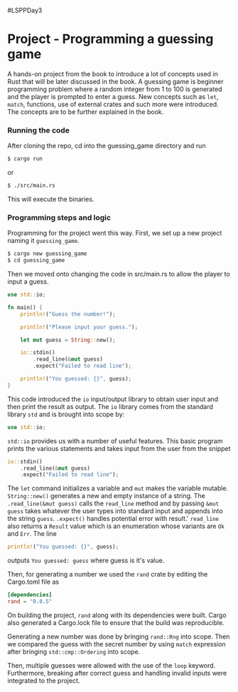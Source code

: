#LSPPDay3

# Project - Programming a guessing game

A hands-on project from the book to introduce a lot of concepts used in Rust that will be later discussed in the book. A guessing game is beginner programming problem where a random integer from 1 to 100 is generated and the player is prompted to enter a guess.
New concepts such as `let`, `match`, functions, use of external crates and such more were introduced. The concepts are to be further explained in the book.

### Running the code
After cloning the repo, cd into the guessing_game directory and run 
```bash
$ cargo run
```
or 
```bash
$ ./src/main.rs
```
This will execute the binaries.

### Programming steps and logic 
Programming for the project went this way.
First, we set up a new project naming it `guessing_game`.
```bash
$ cargo new guessing_game
$ cd guessing_game
```
Then we moved onto changing the code in src/main.rs to allow the player to input a guess.
```rust
use std::io;

fn main() {
    println!("Guess the number!");

    println!("Please input your guess.");

    let mut guess = String::new();

    io::stdin()
        .read_line(&mut guess)
        .expect("Failed to read line");

    println!("You guessed: {}", guess);
}
```

This code introduced the `io` input/output library to obtain user input and then print the result as output. The `io` library comes from the standard library `std` and is brought into scope by:
```rust
use std::io;
```
`std::io` provides us with a number of useful features.
This basic program prints the various statements and takes input from the user from the snippet 
```rust
io::stdin()
	.read_line(&mut guess)
	.expect("Failed to read line");
```
The `let` command initializes a variable and `mut` makes the variable mutable.
`String::new()` generates a new and empty instance of a string.
The `.read_line(&mut guess)` calls the `read_line` method and by passing `&mut guess` takes whatever the user types into standard input and appends into the string `guess`. 
`.expect()` handles potential error with result.'
`read_line` also returns a `Result` value which is an enumeration whose variants are `Ok` and `Err`.
The line 
```rust
println!("You guessed: {}", guess);
```
outputs `You guessed: guess` where guess is it's value.

Then, for generating a number we used the `rand` crate by editing the Cargo.toml file as
```toml
[dependencies]
rand = "0.8.5"
```
On building the project, `rand` along with its dependencies were built.
Cargo also generated a Cargo.lock file to ensure that the build was reproducible.

Generating a new number was done by bringing `rand::Rng` into scope.
Then we compared the guess with the secret number by using `match` expression after bringing `std::cmp::Ordering` into scope.

Then, multiple guesses were allowed with the use of the `loop` keyword.
Furthermore, breaking after correct guess and handling invalid inputs were integrated to the project.
